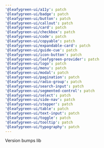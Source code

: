 ```yaml
---
'@leafygreen-ui/a11y': patch
'@leafygreen-ui/badge': patch
'@leafygreen-ui/button': patch
'@leafygreen-ui/callout': patch
'@leafygreen-ui/card': patch
'@leafygreen-ui/checkbox': patch
'@leafygreen-ui/code': patch
'@leafygreen-ui/copyable': patch
'@leafygreen-ui/expandable-card': patch
'@leafygreen-ui/guide-cue': patch
'@leafygreen-ui/icon-button': patch
'@leafygreen-ui/leafygreen-provider': patch
'@leafygreen-ui/logo': patch
'@leafygreen-ui/menu': patch
'@leafygreen-ui/modal': patch
'@leafygreen-ui/pagination': patch
'@leafygreen-ui/radio-group': patch
'@leafygreen-ui/search-input': patch
'@leafygreen-ui/segmented-control': patch
'@leafygreen-ui/select': patch
'@leafygreen-ui/side-nav': patch
'@leafygreen-ui/stepper': patch
'@leafygreen-ui/table': patch
'@leafygreen-ui/text-input': patch
'@leafygreen-ui/toggle': patch
'@leafygreen-ui/tooltip': patch
'@leafygreen-ui/typography': patch
---
```


Version bumps lib
